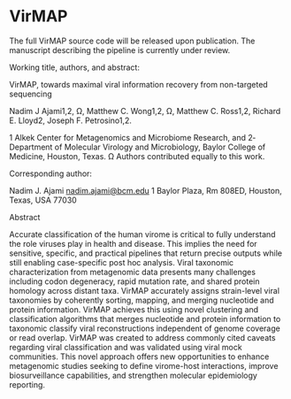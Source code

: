 # VirMAP

The full VirMAP source code will be released upon publication. The manuscript describing the pipeline is currently under review. 

Working title, authors, and abstract: 

VirMAP, towards maximal viral information recovery from non-targeted sequencing
 
Nadim J Ajami1,2, Ω, Matthew C. Wong1,2, Ω, Matthew C. Ross1,2, Richard E. Lloyd2, Joseph F. Petrosino1,2.
 
1 Alkek Center for Metagenomics and Microbiome Research, and 2­ Department of Molecular Virology and Microbiology, Baylor College of Medicine, Houston, Texas.
Ω ­Authors contributed equally to this work.
 
Corresponding author:
 
Nadim J. Ajami
nadim.ajami@bcm.edu
1 Baylor Plaza, Rm 808ED, Houston, Texas, USA 77030
 
Abstract
 
Accurate classification of the human virome is critical to fully understand the role viruses play in health and disease. This implies the need for sensitive, specific, and practical pipelines that return precise outputs while still enabling case-specific post hoc analysis. Viral taxonomic characterization from metagenomic data presents many challenges including codon degeneracy, rapid mutation rate, and shared protein homology across distant taxa. VirMAP accurately assigns strain-level viral taxonomies by coherently sorting, mapping, and merging nucleotide and protein information. VirMAP achieves this using novel clustering and classification algorithms that merges nucleotide and protein information to taxonomic classify viral reconstructions independent of genome coverage or read overlap. VirMAP was created to address commonly cited caveats regarding viral classification and was validated using viral mock communities. This novel approach offers new opportunities to enhance metagenomic studies seeking to define virome-host interactions, improve biosurveillance capabilities, and strengthen molecular epidemiology reporting.
